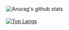 ![Anurag's github stats](https://github-readme-stats.vercel.app/api?username=ReduxGB&show_icons=true&include_all_commits=true&count_private=true&theme=github_dark)
<br><br>
[![Top Langs](https://github-readme-stats.vercel.app/api/top-langs/?username=ReduxGB)](https://github.com/anuraghazra/github-readme-stats)
